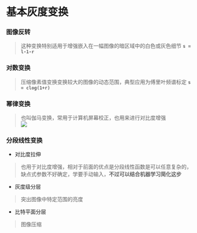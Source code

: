 # 基本灰度变换
### 图像反转
>这种变换特别适用于增强嵌入在一幅图像的暗区域中的白色或灰色细节
>**`s = l-1-r`**

### 对数变换
>压缩像素值变换变换较大的图像的动态范围，典型应用为傅里叶频谱标定
>**`s = clog(1+r)`**

### 幂律变换
>也叫伽马变换，常用于计算机屏幕校正，也用来进行对比度增强<br/>
>![](https://latex.codecogs.com/svg.latex?s=cr^{\gamma})

### 分段线性变换
- 对比度拉伸
>也用于对比度增强，相对于前面的优点是分段线性函数是可以任意复杂的，缺点式参数不好确定，学要手动输入，**不过可以结合机器学习简化这步**
- 灰度级分层
> 突出图像中特定范围的亮度
- 比特平面分层
> 图像压缩